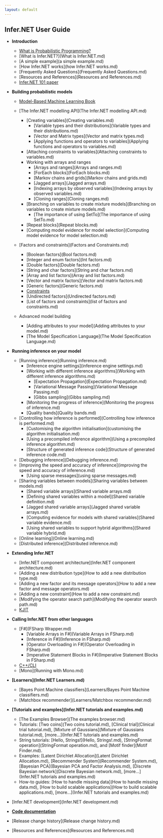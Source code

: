 ```yaml
---
layout: default
---
```

## Infer.NET User Guide

*   **Introduction**

    *   [What is Probabilistic Programming?](../InferNet_Intro.pdf)
    *   [What is Infer.NET?](What is Infer.NET.md)
    *   [A simple example](a simple example.md)
    *   [How Infer.NET works](how Infer.NET works.md)
    *   [Frequently Asked Questions](Frequently Asked Questions.md)
    *   [Resources and References](Resources and References.md)
    *   [Infer.NET 101 paper](../InferNet101.pdf)

*   **Building probabilistic models** 

    *   [Model-Based Machine Learning Book](http://mbmlbook.com/)
    *   [The Infer.NET modelling API](The Infer.NET modelling API.md)
        *   [Creating variables](Creating variables.md)
            *   [Variable types and their distributions](Variable types and their distributions.md)
            *   [Vector and Matrix types](Vector and matrix types.md)
            *   [Applying functions and operators to variables](Applying functions and operators to variables.md)        
        *   [Attaching constraints to variables](Attaching constraints to variables.md)
        *   Working with arrays and ranges
            *   [Arrays and ranges](Arrays and ranges.md)
            *   [ForEach blocks](ForEach blocks.md)
            *   [Markov chains and grids](Markov chains and grids.md)
            *   [Jagged arrays](Jagged arrays.md)
            *   [Indexing arrays by observed variables](Indexing arrays by observed variables.md)
            *   [Cloning ranges](Cloning ranges.md)
        *   [Branching on variables to create mixture models](Branching on variables to create mixture models.md)
            *   [The importance of using SetTo](The importance of using SetTo.md)
        *   [Repeat blocks](Repeat blocks.md)
        *   [Computing model evidence for model selection](Computing model evidence for model selection.md)

    *   [Factors and constraints](Factors and Constraints.md)
        *   [Boolean factors](Bool factors.md)
        *   [Integer and enum factors](Int factors.md)
        *   [Double factors](Double factors.md)
        *   [String and char factors](String and char factors.md)
        *   [Array and list factors](Array and list factors.md)
        *   [Vector and matrix factors](Vector and matrix factors.md)
        *   [Generic factors](Generic factors.md)
        *   [Constraints](Constraints.md)
        *   [Undirected factors](Undirected factors.md)
        *   [List of factors and constraints](list of factors and constraints.md)

    *   Advanced model building
        *   [Adding attributes to your model](Adding attributes to your model.md)
        *   [The Model Specification Language](The Model Specification Language.md)

*   **Running inference on your model**

    *   [Running inference](Running inference.md)
        *   [Inference engine settings](inference engine settings.md)
        *   [Working with different inference algorithms](Working with different inference algorithms.md)
            *   [Expectation Propagation](Expectation Propagation.md)
            *   [Variational Message Passing](Variational Message Passing.md)
            *   [Gibbs sampling](Gibbs sampling.md)
        *   [Monitoring the progress of inference](Monitoring the progress of inference.md)
        *   [Quality bands](Quality bands.md)
    *   [Controlling how inference is performed](Controlling how inference is performed.md)
        *   [Customising the algorithm initialisation](customising the algorithm initialisation.md)
        *   [Using a precompiled inference algorithm](Using a precompiled inference algorithm.md)
        *   [Structure of generated inference code](Structure of generated inference code.md)
    *   [Debugging inference](Debugging inference.md)
    *   [Improving the speed and accuracy of inference](improving the speed and accuracy of inference.md)
        *   [Using sparse messages](using sparse messages.md)
    *   [Sharing variables between models](Sharing variables between models.md)
        *   [Shared variable arrays](Shared variable arrays.md)
        *   [Defining shared variables within a model](Shared variable definition.md)
        *   [Jagged shared variable arrays](Jagged shared variable arrays.md)
        *   [Computing evidence for models with shared variables](Shared variable evidence.md)
        *   [Using shared variables to support hybrid algorithms](Shared variable hybrid.md)
    *   [Online learning](Online learning.md)
    *   [Distributed inference](Distributed inference.md)

*   **Extending Infer.NET**

    *   [Infer.NET component architecture](Infer.NET component architecture.md)
    *   [Adding a new distribution type](How to add a new distribution type.md)
    *   [Adding a new factor and its message operators](How to add a new factor and message operators.md)
    *   [Adding a new constraint](How to add a new constraint.md)
    *   [Modifying the operator search path](Modifying the operator search path.md)
    *   [KJIT](https://github.com/wittawatj/kernel-ep)

*   **Calling Infer.NET from other languages**

    *   [F#](FSharp Wrapper.md)
        *   [Variable Arrays in F#](Variable Arrays in FSharp.md)
        *   [Inference in F#](Inference in FSharp.md)
        *   [Operator Overloading in F#](Operator Overloading in FSharp.md)
        *   [Imperative Statement Blocks in F#](Imperative Statement Blocks in FSharp.md)
    *   [C++/CLI](CPlusPlus.md)
    *   [Mono](Running with Mono.md)

*   **[Learners](Infer.NET Learners.md)**

    *   [Bayes Point Machine classifiers](Learners/Bayes Point Machine classifiers.md)
    *   [Matchbox recommender](Learners/Matchbox recommender.md)

*   **[Tutorials and examples](Infer.NET tutorials and examples.md)**

    *   [The Examples Browser](The examples browser.md)
    *   Tutorials: [Two coins](Two coins tutorial.md), [Clinical trial](Clinical trial tutorial.md), [Mixture of Gaussians](Mixture of Gaussians tutorial.md), [more...](Infer.NET tutorials and examples.md)
    *   String tutorials: [Hello, Strings!](Hello, Strings!.md), [StringFormat operation](StringFormat operation.md), and [Motif finder](Motif Finder.md).
    *   Examples: [Latent Dirichlet Allocation](Latent Dirichlet Allocation.md), [Recommender System](Recommender System.md), [Bayesian PCA](Bayesian PCA and Factor Analysis.md), [Discrete Bayesian network](Discrete Bayesian network.md), [more...](Infer.NET tutorials and examples.md)
    *   How-to guides: [How to handle missing data](How to handle missing data.md), [How to build scalable applications](How to build scalable applications.md), [more...](Infer.NET tutorials and examples.md)


*   [Infer.NET development](Infer.NET development.md)
*   [**Code documentation**](../apiguide/api/index.html)
*   [Release change history](Release change history.md)
*   [Resources and References](Resources and References.md)
